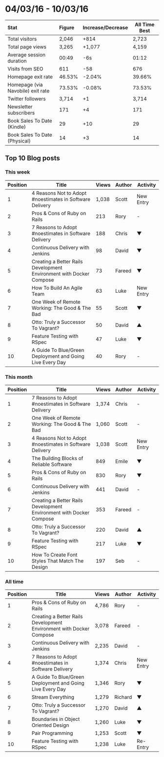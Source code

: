 # 04/03/16 - 10/03/16

| Stat | Figure | Increase/Decrease | All Time Best |
| :--- | :----- | :---------------- | ------------- |
| Total visitors | 2,046 | +814 | 2,723 |
| Total page views | 3,265 | +1,077 | 4,159 |
| Average session duration | 00:49| -6s | 01:12 |
| Visits from SEO | 611 | -58 | 676 |
| Homepage exit rate | 46.53% | -2.04% | 39.66% |
| Homepage (via Navobile) exit rate | 73.53% | -0.08% | 73.53% |
| Twitter followers | 3,714 | +1 | 3,714 |
| Newsletter subscribers | 171 | +4 | 171 |
| Book Sales To Date (Kindle) | 29 | +10 | 29 |
| Book Sales To Date (Physical) | 14 | +3 | 14 |

## Top 10 Blog posts

### This week

| Position | Title | Views | Author | Activity |
| -------- | ----- | ----- | ------ | -------- |
|1 |4 Reasons Not to Adopt #noestimates in Software Delivery | 1,038 | Scott | New Entry |
|2 |Pros & Cons of Ruby on Rails | 213 | Rory | - |
|3 |7 Reasons to Adopt #noestimates in Software Delivery | 188 | Chris | ▼ |
|4 |Continuous Delivery with Jenkins | 98 | David | ▼ |
|5 |Creating a Better Rails Development Environment with Docker Compose | 73 | Fareed | ▼ |
|6 |How To Build An Agile Team | 63 | Luke | New Entry |
|7 |One Week of Remote Working: The Good & The Bad | 55 | Scott | ▼ |
|8 |Otto: Truly a Successor To Vagrant? | 50 | David | ▲ |
|9 |Feature Testing with RSpec | 47 | Luke | ▼ |
|10 |A Guide To Blue/Green Deployment and Going Live Every Day | 40 | Rory | - |

### This month

| Position | Title | Views | Author | Activity |
| -------- | ----- | ----- | ------ | -------- |
|1 |7 Reasons to Adopt #noestimates in Software Delivery | 1,374 | Chris | - |
|2 |One Week of Remote Working: The Good & The Bad | 1,060 | Scott | - |
|3 |4 Reasons Not to Adopt #noestimates in Software Delivery | 1,038 | Scott | New Entry |
|4 |The Building Blocks of Reliable Software | 849 | Emile | ▼ |
|5 |Pros & Cons of Ruby on Rails | 830 | Rory | ▼ |
|6 |Continuous Delivery with Jenkins | 441 | David | - |
|7 |Creating a Better Rails Development Environment with Docker Compose | 353 | Fareed | - |
|8 |Otto: Truly a Successor To Vagrant? | 220 | David | ▲ |
|9 |Feature Testing with RSpec | 217 | Luke | ▼ |
|10 |How To Create Font Styles That Match The Design | 197 | Seb | - |

### All time

| Position | Title | Views | Author | Activity |
| -------- | ----- | ----- | ------ | -------- |
|1 |Pros & Cons of Ruby on Rails | 4,786 | Rory | - |
|2 |Creating a Better Rails Development Environment with Docker Compose | 3,078 | Fareed | - |
|3 |Continuous Delivery with Jenkins | 2,235 | David | - |
|4 |7 Reasons to Adopt #noestimates in Software Delivery | 1,374 | Chris | New Entry |
|5 |A Guide To Blue/Green Deployment and Going Live Every Day | 1,346 | Rory | ▼ |
|6 |Stream Everything | 1,279 | Richard | ▼ |
|7 |Otto: Truly a Successor To Vagrant? | 1,270 | David | ▲ |
|8 |Boundaries in Object Oriented Design | 1,260 | Luke | ▼ |
|9 |Pair Programming | 1,253 | Scott | ▼ |
|10 |Feature Testing with RSpec | 1,238 | Luke | Re-Entry |
